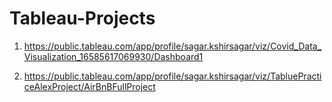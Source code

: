 # Tableau-Projects

1. https://public.tableau.com/app/profile/sagar.kshirsagar/viz/Covid_Data_Visualization_16585617069930/Dashboard1

2. https://public.tableau.com/app/profile/sagar.kshirsagar/viz/TabluePracticeAlexProject/AirBnBFullProject
